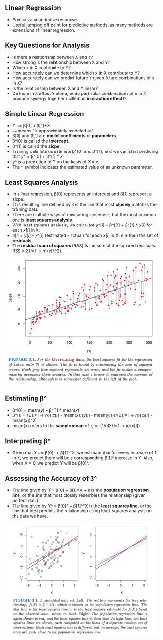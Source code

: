 ## Linear Regression

* Predicts a quantitative response.
* Useful jumping off point for predictive methods, as many methods are extensions of linear regression.

## Key Questions for Analysis

* Is there a relationship between X and Y?
* How strong is the relationship between X and Y?
* Which x in X contribute to Y?
* How accurately can we determine which x in X contribute to Y?
* How accurately can we predict future Y given future combinations of x in X?
* Is the relationship between X and Y linear?
* Do the x in X affect Y alone, or do particular combinations of x in X produce synergy together (called an **interaction effect**)?

## Simple Linear Regression

* Y ~= β[0] + β[1]*X
* `~=` means "is approximately modeled as".
* β[0] and β[1] are **model coefficients** or **parameters**.
* β^[0] is called the **intercept**.
* β^[1] is called the **slope**.
* Training data lets us estimate β^[0] and β^[1], and we can start predicing that *y*^ = β^[0] + β^[1] * *x*
* *y*^ is a prediction of Y on the basis of X = *x*.
* The `^` symbol indicates the estimated value of an unknown parameter.

## Least Squares Analysis

* In a linar regression, β[0] represents an intercept and β[1] represent a slope.
* This resulting line defined by β is the line that most **closely** matches the training data.
* There are multiple ways of measuring closeness, but the most common one is **least squares analysis**.
* With least squares analysis, we calculate *y*^[*i*] = β^[0] + β^[1] * *x*[*i*] for each *x*[*i*] in X.
* *e*[*i*] = *y*[*i*] - *y*^[*i*] (estimated - actual) for each *x*[*i*] in X.  *e* is then the set of **residuals**.
* The **residual sum of squares** (RSS) is the sum of the squared residuals.  RSS = Σ{*i*=1 -> *n*}(*e*[*i*]^2).

![](../images/least-squares.png)

## Estimating β^

* β^[0] = mean(*y*) - β^[1] * mean(*x*)
* β^[1] = (Σ{*i*=1 -> *n*}((*x*[*i*] - mean(*x*))(*y*[*i*] - mean(*y*))))/(Σ{*i*=1 -> *n*}((*x*[*i*] - mean(*x*))^2)
* mean(*x*) refers to the **sample mean** of *x*, or (1/n)Σ{*i*=1 -> *n*}(*x*[*i*]).

## Interpreting β^

* Given that Y ~= β[0]^ + β[1]^*X, we estimate that for every increase of 1 in X, we predict there will be a corresponding β[1]^ increase in Y.  Also, when X = 0, we predict Y will be β[0]^.

## Assessing the Accuracy of β^

* The line given by Y = β[0] + β[1]*X + *e* is the **population regression line**, or the line that most closely resembles the relationship (given perfect data).
* The line given by Y^ = β[0]^ + β[1]^*X is the **least squares line**, or the line that best predicts the relationship using least squares analysis on the data we have.

![](../images/population-regression-line.png)
